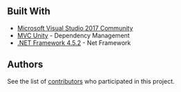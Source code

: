 ## Built With

* [Microsoft Visual Studio 2017 Community](https://www.visualstudio.com/downloads/)
* [MVC Unity](https://www.nuget.org/packages/Repository.MVCUnity/) - Dependency Management
* [.NET Framework 4.5.2](https://www.microsoft.com/en-us/download/details.aspx?id=42642) - Net Framework

## Authors

See the list of [contributors](https://github.com/mmato90/Talento/contributors) who participated in this project.
